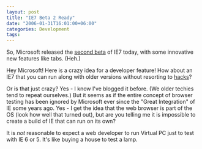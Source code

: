 ```yaml
---
layout: post
title: "IE7 Beta 2 Ready"
date: "2006-01-31T16:01:00+06:00"
categories: Development 
tags: 
---
```


So, Microsoft released the <a href="http://www.microsoft.com/windows/IE/ie7/ie7betaredirect.mspx">second beta</a> of IE7 today, with some innovative new features like tabs. (Heh.) 

Hey Microsoft! Here is a crazy idea for a developer feature! How about an IE7 that you can run along with older versions without resorting to <a href="http://www.dotnetjunkies.com/WebLog/daveadamson/archive/2005/09/10/132462.aspx">hacks</a>?

Or is that just crazy? Yes - I know I've blogged it before. (We older techies tend to repeat ourselves.) But it seems as if the entire concept of browser testing has been ignored by Microsoft ever since the "Great Integration" of IE some years ago. Yes - I get the idea that the web browser is part of the OS (look how well that turned out), but are you telling me it is impossible to create a build of IE that can run on its own?

It is <i>not</i> reasonable to expect a web developer to run Virtual PC just to test with IE 6 or 5. It's like buying a house to test a lamp.